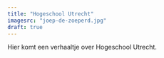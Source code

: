 ```yaml
---
title: "Hogeschool Utrecht"
imagesrc: "joep-de-zoeperd.jpg"
draft: true
---
```

Hier komt een verhaaltje over Hogeschool Utrecht.
